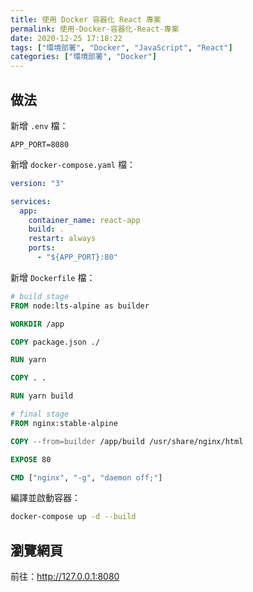 ```yaml
---
title: 使用 Docker 容器化 React 專案
permalink: 使用-Docker-容器化-React-專案
date: 2020-12-25 17:18:22
tags: ["環境部署", "Docker", "JavaScript", "React"]
categories: ["環境部署", "Docker"]
---
```


## 做法

新增 `.env` 檔：

```ENV
APP_PORT=8080
```

新增 `docker-compose.yaml` 檔：

```YAML
version: "3"

services:
  app:
    container_name: react-app
    build: .
    restart: always
    ports:
      - "${APP_PORT}:80"
```

新增 `Dockerfile` 檔：

```DOCKERFILE
# build stage
FROM node:lts-alpine as builder

WORKDIR /app

COPY package.json ./

RUN yarn

COPY . .

RUN yarn build

# final stage
FROM nginx:stable-alpine

COPY --from=builder /app/build /usr/share/nginx/html

EXPOSE 80

CMD ["nginx", "-g", "daemon off;"]
```

編譯並啟動容器：

```BASH
docker-compose up -d --build
```

## 瀏覽網頁

前往：<http://127.0.0.1:8080>
